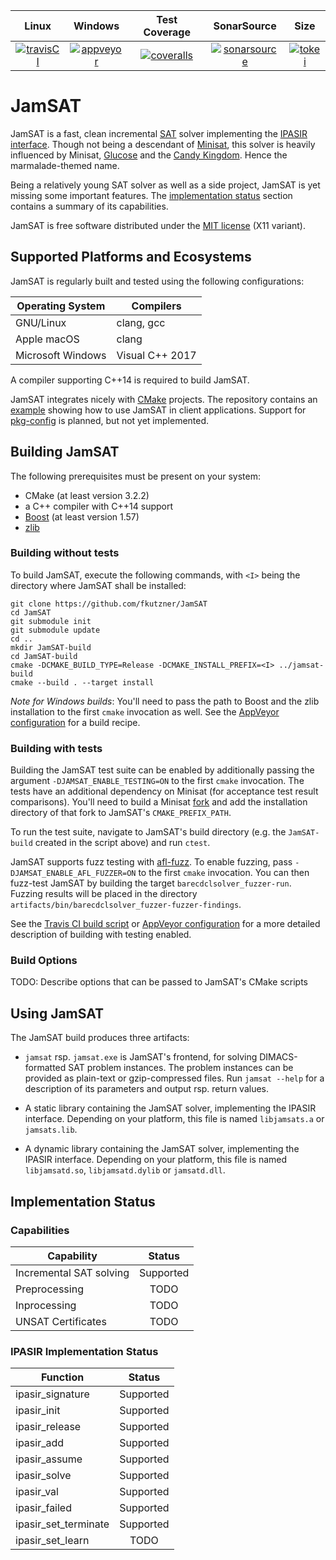 |        Linux        |       Windows       |      Test Coverage       |     SonarSource        |       Size        |
|:-------------------:|:-------------------:|:------------------------:|:----------------------:|:-----------------:|
| [![travisCI][1]][2] | [![appveyor][3]][4] | [![coveralls][5]][6]     | [![sonarsource][7]][8] | [![tokei][9]][10] |

[1]: https://travis-ci.org/fkutzner/JamSAT.svg?branch=master
[2]: https://travis-ci.org/fkutzner/JamSAT
[3]: https://ci.appveyor.com/api/projects/status/88983cn7gmg91b3s/branch/master?svg=true
[4]: https://ci.appveyor.com/project/fkutzner/jamsat/branch/master
[5]: https://coveralls.io/repos/github/fkutzner/JamSAT/badge.svg?branch=master
[6]: https://coveralls.io/github/fkutzner/JamSAT?branch=master
[7]: https://sonarcloud.io/api/project_badges/measure?project=jamsat&metric=alert_status
[8]: https://sonarcloud.io/dashboard?id=jamsat
[9]: https://tokei.rs/b1/github/fkutzner/JamSAT?category=code
[10]: https://github.com/Aaronepower/tokei#badges

# JamSAT

JamSAT is a fast, clean incremental
[SAT](https://en.wikipedia.org/wiki/Boolean_satisfiability_problem)
solver implementing the
[IPASIR interface](https://github.com/biotomas/ipasir). Though
not being a descendant of [Minisat](http://minisat.se),
this solver is heavily influenced by Minisat,
[Glucose](http://www.labri.fr/perso/lsimon/glucose/) and
the [Candy Kingdom](https://github.com/Udopia/candy-kingdom).
Hence the marmalade-themed name.

Being a relatively young SAT solver as well as a side
project, JamSAT is yet missing some important
features. The [implementation status](#implementation-status)
section contains a summary of its capabilities.

JamSAT is free software distributed under the [MIT license](LICENSE)
(X11 variant).


## Supported Platforms and Ecosystems

JamSAT is regularly built and tested using the following
configurations:

| Operating System    | Compilers           |
|---------------------|---------------------|
| GNU/Linux           | clang, gcc          |
| Apple macOS         | clang               |
| Microsoft Windows   | Visual C++ 2017     |

A compiler supporting C++14 is required to build JamSAT.

JamSAT integrates nicely with [CMake](http://cmake.org) projects.
The repository
contains an [example](examples/ipasirclient) showing how to
use JamSAT in client applications. Support for
[pkg-config](https://www.freedesktop.org/wiki/Software/pkg-config/)
is planned, but not yet implemented.


## Building JamSAT

The following prerequisites must be present on your system:
* CMake (at least version 3.2.2)
* a C++ compiler with C++14 support
* [Boost](https://www.boost.org) (at least version 1.57)
* [zlib](https://github.com/madler/zlib)

### Building without tests

To build JamSAT, execute the following commands, with
`<I>` being the directory where JamSAT shall be installed:

```
git clone https://github.com/fkutzner/JamSAT
cd JamSAT
git submodule init
git submodule update
cd ..
mkdir JamSAT-build
cd JamSAT-build
cmake -DCMAKE_BUILD_TYPE=Release -DCMAKE_INSTALL_PREFIX=<I> ../jamsat-build
cmake --build . --target install
```

_Note for Windows builds_: You'll need to pass the path
to Boost and the zlib installation to the first `cmake`
invocation as well. See the [AppVeyor configuration](appveyor.yml)
for a build recipe.

### Building with tests

Building the JamSAT test suite can be enabled by additionally
passing the argument `-DJAMSAT_ENABLE_TESTING=ON` to the first
`cmake` invocation. The tests have an additional dependency
on Minisat (for acceptance test result comparisons). You'll
need to build a Minisat [fork](https://github.com/fkutzner/minisat)
and add the installation directory of that fork to
JamSAT's `CMAKE_PREFIX_PATH`.

To run the test suite, navigate to JamSAT's build directory
(e.g. the `JamSAT-build` created in the script above) and run
`ctest`.


JamSAT supports fuzz testing with
[afl-fuzz](http://lcamtuf.coredump.cx/afl/). To enable
fuzzing, pass `-DJAMSAT_ENABLE_AFL_FUZZER=ON` to the first
`cmake` invocation. You can then fuzz-test JamSAT by
building the target `barecdclsolver_fuzzer-run`. Fuzzing results
will be placed in the directory
`artifacts/bin/barecdclsolver_fuzzer-fuzzer-findings`.

See the [Travis CI build script](etc/TravisBuild.sh) or
[AppVeyor configuration](appveyor.yml) for a more detailed
description of building with testing enabled.

### Build Options

TODO: Describe options that can be passed to JamSAT's CMake
scripts

## Using JamSAT

The JamSAT build produces three artifacts:

* `jamsat` rsp. `jamsat.exe` is JamSAT's frontend, for solving
  DIMACS-formatted SAT problem instances. The problem instances
  can be provided as plain-text or gzip-compressed files.
  Run `jamsat --help` for a description of its parameters and
  output rsp. return values.

* A static library containing the JamSAT solver, implementing
  the IPASIR interface. Depending on your platform, this file
  is named `libjamsats.a` or `jamsats.lib`.

* A dynamic library containing the JamSAT solver, implementing
  the IPASIR interface. Depending on your platform, this file
  is named `libjamsatd.so`, `libjamsatd.dylib` or `jamsatd.dll`.

## Implementation Status

### Capabilities

| Capability              | Status    |
| ----------------------- | :-------: |
| Incremental SAT solving | Supported |
| Preprocessing           | TODO      |
| Inprocessing            | TODO      |
| UNSAT Certificates      | TODO      |



### IPASIR Implementation Status

| Function | Status |
| -------- | :----: |
| ipasir_signature | Supported |
| ipasir_init | Supported |
| ipasir_release | Supported |
| ipasir_add | Supported |
| ipasir_assume | Supported |
| ipasir_solve | Supported |
| ipasir_val | Supported |
| ipasir_failed | Supported |
| ipasir_set_terminate | Supported |
| ipasir_set_learn  | TODO |
